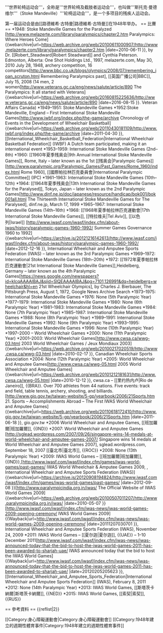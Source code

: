 '''世界轮椅运动会'''，全称是'''世界轮椅及截肢者运动会'''，也叫做'''斯托克·曼德维尔'''（Stoke Mandeville）'''轮椅运动会'''，是一个多项目的残疾人运动会。

第一届运动会是由[[路德維希·古特曼|路德維希·古特曼]]在1948年举办。
== 比賽 ==
*1948: Stoke Mandeville Games for the Paralyzed <ref>[http://www.melazerte.com/library/paralympics/chapter2.htm Paralympics: Where Heroes Come] {{webarchive|url=https://web.archive.org/web/20100611000907/http://www.melazerte.com/library/paralympics/chapter2.htm |date=2010-06-11 }}, by Dr. [[Robert_Steadward|Robert Steadward]] and Cynthia Peterson. Edmonton, Alberta: One Shot Holdings Ltd., 1997, melazerte.com, May 30, 2010</ref> July 28, 1948, archery competition, 16 competitors<ref name=past>[http://www.bbc.co.uk/blogs/olympics/2008/07/remembering_joan_scruton.html Remembering Paralympics past], [[英国广播公司|BBC]], July 15, 2008</ref> (14 men, 2 women<ref>[http://www.veterans.gc.ca/eng/news/salute/article/890 The Paralympics: It all started with Veterans] {{webarchive|url=https://web.archive.org/web/20160815225636/http://www.veterans.gc.ca/eng/news/salute/article/890 |date=2016-08-15 }}. Veteran Affairs Canada</ref>)
*1949–1951: Stoke Mandeville Games
*1952:Stoke Mandeville, England – First International Stoke Mandeville Games<ref>[http://www.iwbf.org/index.php/the-game/archive Chronology of Events in the Development of Wheelchair Basketball] {{webarchive|url=https://web.archive.org/web/20110430181109/http://www.iwbf.org/index.php/the-game/archive |date=2011-04-30 }}, [[International_Wheelchair_Basketball_Federation|International Wheelchair Basketball Federation]] (IWBF)</ref> A Dutch team participated, making it an international event<ref name=past/>
*1953–1959: International Stoke Mandeville Games (2nd–8th)
*1960: [[1960年夏季残奥会|9th Annual International Stoke Mandeville Games]], Rome, Italy – later known as the 1st [[残奥会|Paralympic Games]]<ref name=ipc>[http://www.paralympic.org/Paralympic_Games/Past_Games/Rome_1960/index.html Rome 1960], [[國際帕拉林匹克委員會|International Paralympic Committee]] (IPC)</ref>
*1961–1963: International Stoke Mandeville Games (10th–12th)
*1964: [[1964年夏季残奥会|13th International Stoke Mandeville Games for the Paralysed]], Tokyo, Japan – later known as the 2nd Paralympic Games<ref>[http://www.dinf.ne.jp/doc/japanese/resource/handicap/bok001/bok001all.html The Thirteenth International Stoke Mandeville Games for The Paralysed], dinf.ne.jp, March 17, 1999</ref>
*1965–1967: International Stoke Mandeville Games (14th–16th)
*1968: [[1968年夏季帕拉林匹克運動會|17th International Stoke Mandeville Games]], [[特拉维夫|Tel Aviv]], [[以色列|Israel]] <ref name=iwas>[http://www.iwasf.com/iwasf/index.cfm/about-iwas/history/paralympic-games-1960-1992/ Summer Games Governance 1960 to 1992] {{webarchive|url=https://archive.is/20121216142613/http://www.iwasf.com/iwasf/index.cfm/about-iwas/history/paralympic-games-1960-1992/ |date=2012-12-16 }}, International Wheelchair and Amputee Sports Federation (IWAS)</ref> – later known as the 3rd Paralympic Games
*1969–1972: International Stoke Mandeville Games (18th–20th)
*1972: [[1972年夏季帕拉林匹克運動會|21st International Stoke Mandeville Games]],Heidelberg, Germany  – later known as the 4th Paralympic Games<ref name=iwas/><ref>[https://news.google.com/newspapers?id=klcqAAAAIBAJ&sjid=SlQEAAAAIBAJ&pg=7101,126991&dq=heidelberg+wheelchair&hl=en 21st Wheelchair Olympics], by Charles J. Bierbauer, The Pittsburgh Press, August 1, 1972, Google News Archive Search</ref>
*1973–1975: International Stoke Mandeville Games
*1976: None (5th Paralympic Year)
*1977–1979: International Stoke Mandeville Games
*1980: None (6th Paralympic Year)
*1981–1983: International Stoke Mandeville Games
*1984: None (7th Paralympic Year)
*1985–1987: International Stoke Mandeville Games
*1988: None (8th Paralympic Year)
*1989–1991: International Stoke Mandeville Games
*1992: None (9th Paralympic Year)
*1993–1995: International Stoke Mandeville Games
*1996: None (10th Paralympic Year)
*1997–2000 – World Wheelchair Games
*2000: None (11th Paralympic Year)
*2001–2003: World Wheelchair Games<ref>[http://www.cwsa.ca/wwg-03.html 2003 World Wheelchair Games / Jeux Mondiaux 2003] {{webarchive|url=https://web.archive.org/web/20100217020519/http://www.cwsa.ca/wwg-03.html |date=2010-02-17 }}, Canadian Wheelchair Sports Association</ref>
*2004: None (12th Paralympic Year)
*2005: World Wheelchair and Amputee Games<ref>[http://www.cwsa.ca/wwg-05.html 2005 World Wheelchair and Amputee Games] {{webarchive|url=https://web.archive.org/web/20101212181631/http://www.cwsa.ca/wwg-05.html |date=2010-12-12 }}, cwsa.ca</ref> – [[里约热内卢|Rio de Janeiro]], {{BRA}}.  Over 700 athletes from 44 nations. Five events: track and field, table tennis, archery, shooting, and billiards.<ref>[http://www.gio.gov.tw/taiwan-website/5-gp/yearbook/2006/21Sports.htm 21. Sports – Accomplishments Abroad – The First IWAS World Wheelchair and Amputee Games] {{webarchive|url=https://web.archive.org/web/20110618172410/http://www.gio.gov.tw/taiwan-website/5-gp/yearbook/2006/21Sports.htm |date=2011-06-18 }}, gio.gov.tw</ref>
*2006 World Wheelchair and Amputee Games, [[班加羅爾|班加羅爾]], {{IND}}
*2007: World Wheelchair and Amputee Games <ref>[http://sglead.wordpress.com/2007/09/26/singapore-wins-14-medals-at-world-wheelchair-and-amputee-games-2007/ Singapore wins 14 medals at World Wheelchair and Amputee Games 2007], sglead.wordpress.com, September 18, 2007</ref> [[臺北市|臺北市]], {{ROC}}
*2008: None (13th Paralympic Year)
*2009: IWAS World Games – [[班加羅爾|班加羅爾]], {{IND}},<ref>[http://www.iwasf.com/iwasf/index.cfm/games/iwas-world-games/past-games/ IWAS World Wheelchair & Amputee Games 2009, , International Wheelchair and Amputee Sports Federation (IWAS)] {{webarchive|url=https://archive.is/20120908194824/http://www.iwasf.com/iwasf/index.cfm/games/iwas-world-games/past-games/ |date=2012-09-08 }}</ref><ref>[http://www.paralympicindia.org.in/iwas/ The Official Website of IWAS World Games 2009] {{webarchive|url=https://web.archive.org/web/20100507011207/http://www.paralympicindia.org.in/iwas/ |date=2010-05-07 }}</ref><ref>[http://www.iwasf.com/iwasf/index.cfm/iwas-news/iwas-world-games-2009-opening-ceremony/ IWAS World Games 2009] {{Wayback|url=http://www.iwasf.com/iwasf/index.cfm/iwas-news/iwas-world-games-2009-opening-ceremony/ |date=20111207030701 }}, International Wheelchair and Amputee Sports Federation (IWAS), November 24, 2009</ref>
*2011: IWAS World Games – [[夏尔迦|夏尔迦]], {{UAE}} – 1–10 December 2011<ref>[http://www.iwasf.com/iwasf/index.cfm/iwas-news/iwas-announced-today-that-the-bid-to-host-the-iwas-world-games-2011-has-been-awarded-to-sharjah-uae/ IWAS announced today that the bid to host the IWAS World Games] {{Wayback|url=http://www.iwasf.com/iwasf/index.cfm/iwas-news/iwas-announced-today-that-the-bid-to-host-the-iwas-world-games-2011-has-been-awarded-to-sharjah-uae/ |date=20120205205623 }}, [[International_Wheelchair_and_Amputee_Sports_Federation|International Wheelchair and Amputee Sports Federation]] (IWAS), February 8, 2011</ref>
*2012: None (14th Paralympic Year)
*2013: IWAS World Games, [[斯塔茨卡納爾|斯塔茨卡納爾]], {{NED}}
*2015: IWAS World Games, [[索契|索契]], {{RUS}}

== 參考資料 ==
{{reflist|2}}

[[Category:身心障礙運動會|Category:身心障礙運動會]]
[[Category:1948年建立的週期性體育事件|Category:1948年建立的週期性體育事件]]